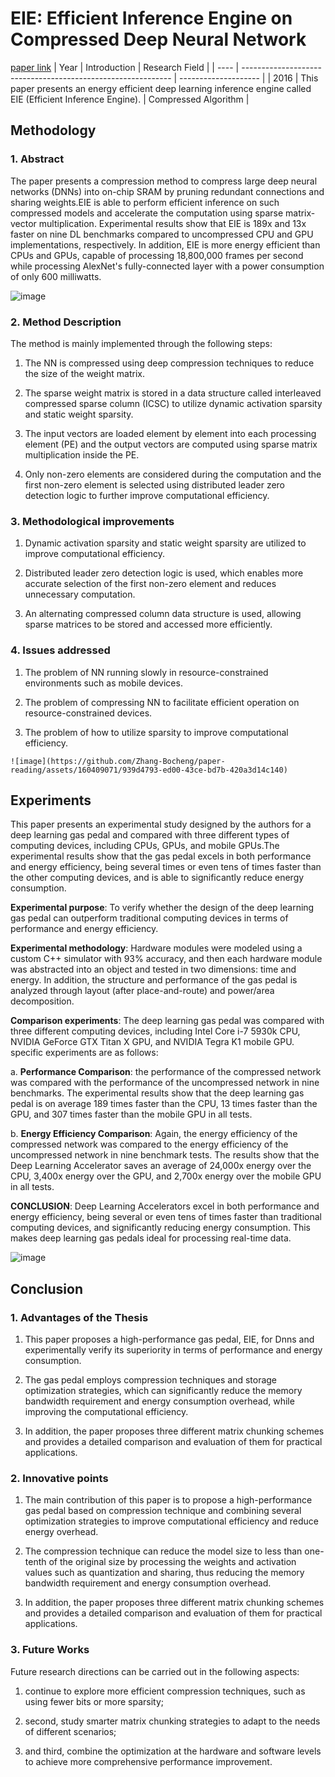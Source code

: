 # EIE: Efficient Inference Engine on Compressed Deep Neural Network
[paper link](https://arxiv.org/pdf/1602.01528) 
| Year | Introduction                                                         | Research Field                 |
| ---- | ------------------------------------------------------------ | -------------------- |
| 2016 | This paper presents an energy efficient deep learning inference engine called EIE (Efficient Inference Engine).          | Compressed Algorithm         |

## Methodology

### 1. Abstract
  The paper presents a compression method to compress large deep neural networks (DNNs) into on-chip SRAM by pruning redundant connections and sharing weights.EIE is able to perform efficient inference on such compressed models and accelerate the computation using sparse matrix-vector multiplication. Experimental results show that EIE is 189x and 13x faster on nine DL benchmarks compared to uncompressed CPU and GPU implementations, respectively. In addition, EIE is more energy efficient than CPUs and GPUs, capable of processing 18,800,000 frames per second while processing AlexNet's fully-connected layer with a power consumption of only 600 milliwatts.

  ![image](https://github.com/Zhang-Bocheng/paper-reading/assets/160409071/7027fb44-1e1c-49b9-bc0c-ea99f3f13203)

### 2. Method Description 
  The method is mainly implemented through the following steps:

  1. The NN is compressed using deep compression techniques to reduce the size of the weight matrix.
  
  2. The sparse weight matrix is stored in a data structure called interleaved compressed sparse column (ICSC) to utilize dynamic activation sparsity and static weight sparsity.
  
  3. The input vectors are loaded element by element into each processing element (PE) and the output vectors are computed using sparse matrix multiplication inside the PE.
  
  4. Only non-zero elements are considered during the computation and the first non-zero element is selected using distributed leader zero detection logic to further improve computational efficiency.
     
### 3. Methodological improvements
 1. Dynamic activation sparsity and static weight sparsity are utilized to improve computational efficiency.
 
 2. Distributed leader zero detection logic is used, which enables more accurate selection of the first non-zero element and reduces unnecessary computation.

 3. An alternating compressed column data structure is used, allowing sparse matrices to be stored and accessed more efficiently.

### 4. Issues addressed 
  1. The problem of NN running slowly in resource-constrained environments such as mobile devices.
  
  2. The problem of compressing NN to facilitate efficient operation on resource-constrained devices.
  
  3. The problem of how to utilize sparsity to improve computational efficiency.

    ![image](https://github.com/Zhang-Bocheng/paper-reading/assets/160409071/939d4793-ed00-43ce-bd7b-420a3d14c140)

## Experiments
  This paper presents an experimental study designed by the authors for a deep learning gas pedal and compared with three different types of computing devices, including CPUs, GPUs, and mobile GPUs.The experimental results show that the gas pedal excels in both performance and energy efficiency, being several times or even tens of times faster than the other computing devices, and is able to significantly reduce energy consumption. 

**Experimental purpose**: To verify whether the design of the deep learning gas pedal can outperform traditional computing devices in terms of performance and energy efficiency.

**Experimental methodology**: Hardware modules were modeled using a custom C++ simulator with 93% accuracy, and then each hardware module was abstracted into an object and tested in two dimensions: time and energy. In addition, the structure and performance of the gas pedal is analyzed through layout (after place-and-route) and power/area decomposition.

**Comparison experiments**: The deep learning gas pedal was compared with three different computing devices, including Intel Core i-7 5930k CPU, NVIDIA GeForce GTX Titan X GPU, and NVIDIA Tegra K1 mobile GPU. specific experiments are as follows:

  a. **Performance Comparison**: the performance of the compressed network was compared with the performance of the uncompressed network in nine benchmarks. The experimental results show that the deep learning gas pedal is on average 189 times faster than the CPU, 13 times faster than the GPU, and 307 times faster than the mobile GPU in all tests.

  b. **Energy Efficiency Comparison**: Again, the energy efficiency of the compressed network was compared to the energy efficiency of the uncompressed network in nine benchmark tests. The results show that the Deep Learning Accelerator saves an average of 24,000x energy over the CPU, 3,400x energy over the GPU, and 2,700x energy over the mobile GPU in all tests.

**CONCLUSION**: Deep Learning Accelerators excel in both performance and energy efficiency, being several or even tens of times faster than traditional computing devices, and significantly reducing energy consumption. This makes deep learning gas pedals ideal for processing real-time data.

![image](https://github.com/Zhang-Bocheng/paper-reading/assets/160409071/d249170c-04aa-45ff-a4d5-be65dfc4e7b1)

## Conclusion

### 1. Advantages of the Thesis
 1. This paper proposes a high-performance gas pedal, EIE, for Dnns and experimentally verify its superiority in terms of performance and energy consumption.
 
 2. The gas pedal employs compression techniques and storage optimization strategies, which can significantly reduce the memory bandwidth requirement and energy consumption overhead, while improving the computational efficiency.
 
 3. In addition, the paper proposes three different matrix chunking schemes and provides a detailed comparison and evaluation of them for practical applications.

### 2. Innovative points
  1. The main contribution of this paper is to propose a high-performance gas pedal based on compression technique and combining several optimization strategies to improve computational efficiency and reduce energy overhead.
  
  2. The compression technique  can reduce the model size to less than one-tenth of the original size by processing the weights and activation values such as quantization and sharing, thus reducing the memory bandwidth requirement and energy consumption overhead.
  
  3. In addition, the paper proposes three different matrix chunking schemes and provides a detailed comparison and evaluation of them for practical applications.

### 3. Future Works
  Future research directions can be carried out in the following aspects: 
  1. continue to explore more efficient compression techniques, such as using fewer bits or more sparsity;
  
  2. second, study smarter matrix chunking strategies to adapt to the needs of different scenarios;
  
  3. and third, combine the optimization at the hardware and software levels to achieve more comprehensive performance improvement.
